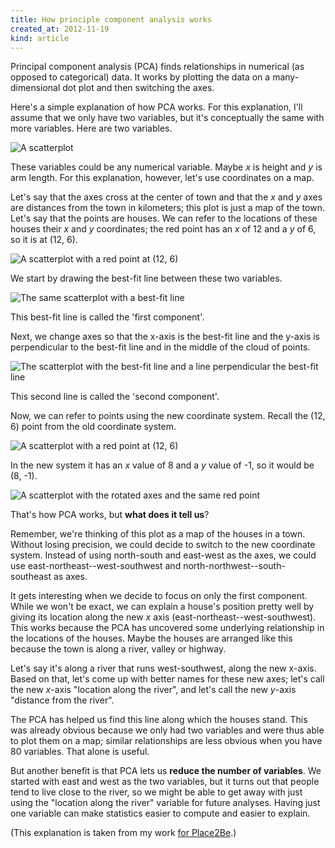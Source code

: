 ```yaml
---
title: How principle component analysis works
created_at: 2012-11-19
kind: article
---
```

Principal component analysis (PCA) finds relationships in numerical
(as opposed to categorical) data. It works by plotting the data on a
many-dimensional dot plot and then switching the axes.

Here's a simple explanation of how PCA works. For this explanation, I'll
assume that we only have two variables, but it's conceptually the same with
more variables. Here are two variables.

![A scatterplot](1.png)

These variables could be any numerical variable. Maybe *x* is height and *y*
is arm length. For this explanation, however, let's use coordinates on a map.

Let's say that the axes cross at the center of town and that the *x* and *y*
axes are distances from the town in kilometers; this plot is just a map of
the town. Let's say that the points are houses. We can refer to the locations
of these houses their *x* and *y* coordinates; the red point has an *x* of 12
and a *y* of 6, so it is at (12, 6).

![A scatterplot with a red point at (12, 6)](4.png)

We start by drawing the best-fit line between these two variables.

![The same scatterplot with a best-fit line](2.png)

This best-fit line is called the 'first component'.

Next, we change axes so that the x-axis is the best-fit line and the y-axis
is perpendicular to the best-fit line and in the middle of the cloud of points.

![The scatterplot with the best-fit line and a line perpendicular the best-fit line](3.png)

This second line is called the 'second component'.

Now, we can refer to points using the new coordinate system. Recall the (12, 6)
point from the old coordinate system.

![A scatterplot with a red point at (12, 6)](4.png)

In the new system it has an *x* value of 8 and a *y* value of -1,
so it would be (8, -1).

![A scatterplot with the rotated axes and the same red point](5.png)

That's how PCA works, but **what does it tell us**?

Remember, we're thinking of this plot as a map of the houses in a town. Without
losing precision, we could decide to switch to the new coordinate system.
Instead of using north-south and east-west as the axes, we could use
east-northeast--west-southwest and north-northwest--south-southeast as axes.

It gets interesting when we decide to focus on only the first component. While
we won't be exact, we can explain a house's position pretty well by giving its
location along the new *x* axis (east-northeast--west-southwest). This works
because the PCA has uncovered some underlying relationship in the locations
of the houses. Maybe the houses are arranged like this because the town is
along a river, valley or highway.

Let's say it's along a river that runs west-southwest, along the new x-axis.
Based on that, let's come up with better names for these new axes; let's call
the new *x*-axis "location along the river", and let's call the new *y*-axis
"distance from the river".

The PCA has helped us find this line along which the houses stand. This was
already obvious because we only had two variables and were thus able to plot
them on a map; similar relationships are less obvious when you have 80
variables. That alone is useful.

But another benefit is that PCA lets us **reduce the number of variables**. We
started with east and west as the two variables, but it turns out that people
tend to live close to the river, so we might be able to get away with just
using the "location along the river" variable for future analyses. Having just
one variable can make statistics easier to compute and easier to explain.

(This explanation is taken from my work [for Place2Be](http://tlevine.github.com/place2be/).)
